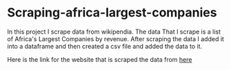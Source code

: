 # Scraping-africa-largest-companies
In this project I scrape data from wikipendia. The data That I scrape is a list of Africa's Largest Companies by revenue. 
After scraping the data I added it into a dataframe and then created a csv file and added the data to it.

Here is the link for the website that is scraped the data from [here](https://en.wikipedia.org/wiki/List_of_largest_companies_in_Africa_by_revenue)
